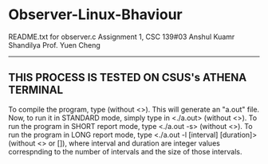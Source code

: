 # Observer-Linux-Bhaviour
README.txt for observer.c
Assignment 1, CSC 139#03
Anshul Kuamr Shandilya
Prof. Yuen Cheng

---------------------------------------------------
THIS PROCESS IS TESTED ON CSUS's ATHENA TERMINAL
---------------------------------------------------

To compile the program, type <gcc observer.c> (without <>). This will generate an "a.out" file.
Now, to run it in STANDARD mode, simply type in <./a.out> (without <>). 
To run the program in SHORT report mode, type <./a.out -s> (without <>).
To run the program in LONG report mode, type <./a.out -l [interval] [duration]> (without <> or []), 
where interval and duration are integer values correspnding to the number of intervals and the size of those intervals.
